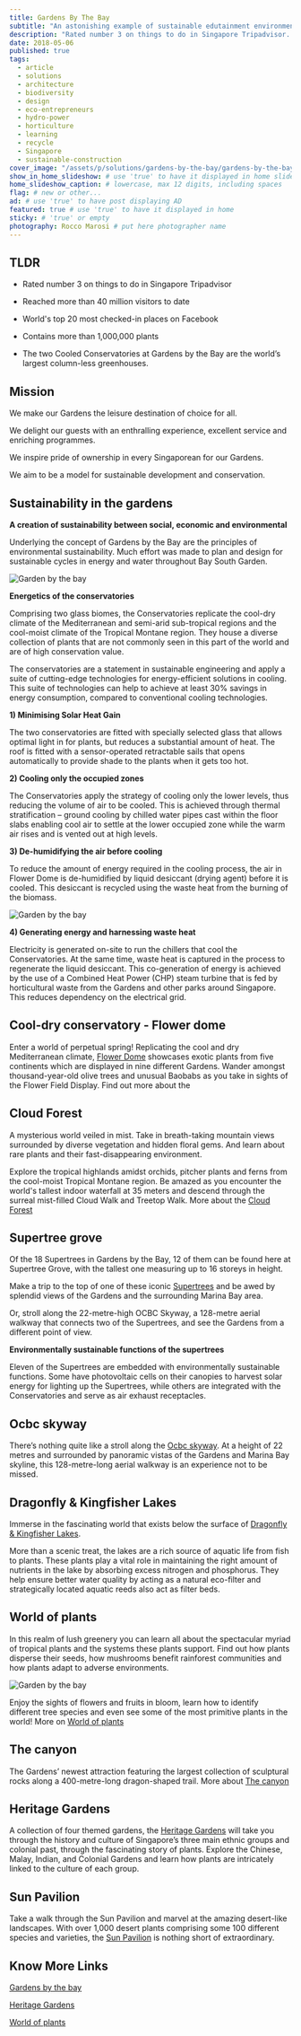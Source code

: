 ```yaml
---
title: Gardens By The Bay
subtitle: "An astonishing example of sustainable edutainment environment"
description: "Rated number 3 on things to do in Singapore Tripadvisor. Reached more than 40 million visitors to date. World's top 20 most checked-in places on Facebook."
date: 2018-05-06
published: true
tags:
  - article
  - solutions
  - architecture
  - biodiversity
  - design
  - eco-entrepreneurs
  - hydro-power
  - horticulture
  - learning
  - recycle
  - Singapore
  - sustainable-construction
cover_image: "/assets/p/solutions/gardens-by-the-bay/gardens-by-the-bay.jpg"
show_in_home_slideshow: # use 'true' to have it displayed in home slideshow
home_slideshow_caption: # lowercase, max 12 digits, including spaces
flag: # new or other...
ad: # use 'true' to have post displaying AD
featured: true # use 'true' to have it displayed in home
sticky: # 'true' or empty
photography: Rocco Marosi # put here photographer name
---
```


<div class="tldr">

## TLDR

- Rated number 3 on things to do in Singapore Tripadvisor

- Reached more than 40 million visitors to date

- World's top 20 most checked-in places on Facebook

- Contains more than 1,000,000 plants

- The two Cooled Conservatories at Gardens by the Bay are the world’s largest column-less greenhouses.

</div>

## Mission

We make our Gardens the leisure destination of choice for all.

We delight our guests with an enthralling experience, excellent service and enriching programmes.

We inspire pride of ownership in every Singaporean for our Gardens.

We aim to be a model for sustainable development and conservation.

## Sustainability in the gardens

**A creation of sustainability between social, economic and environmental**

Underlying the concept of Gardens by the Bay are the principles of environmental sustainability. Much effort was made to plan and design for sustainable cycles in energy and water throughout Bay South Garden.

![Garden by the bay](/assets/p/solutions/gardens-by-the-bay/gardens-by-the-bay-02.jpg)

**Energetics of the conservatories**

Comprising two glass biomes, the Conservatories replicate the cool-dry climate of the Mediterranean and semi-arid sub-tropical regions and the cool-moist climate of the Tropical Montane region. They house a diverse collection of plants that are not commonly seen in this part of the world and are of high conservation value.

The conservatories are a statement in sustainable engineering and apply a suite of cutting-edge technologies for energy-efficient solutions in cooling. This suite of technologies can help to achieve at least 30% savings in energy consumption, compared to conventional cooling technologies.



**1) Minimising Solar Heat Gain**

The two conservatories are fitted with specially selected glass that allows optimal light in for plants, but reduces a substantial amount of heat. The roof is fitted with a sensor-operated retractable sails that opens automatically to provide shade to the plants when it gets too hot.



**2) Cooling only the occupied zones**

The Conservatories apply the strategy of cooling only the lower levels, thus reducing the volume of air to be cooled. This is achieved through thermal stratification – ground cooling by chilled water pipes cast within the floor slabs enabling cool air to settle at the lower occupied zone while the warm air rises and is vented out at high levels.



**3) De-humidifying the air before cooling**

To reduce the amount of energy required in the cooling process, the air in Flower Dome is de-humidified by liquid desiccant (drying agent) before it is cooled. This desiccant is recycled using the waste heat from the burning of the biomass.

![Garden by the bay](/assets/p/solutions/gardens-by-the-bay/gardens-by-the-bay-03.jpg)


**4) Generating energy and harnessing waste heat**

Electricity is generated on-site to run the chillers that cool the Conservatories. At the same time, waste heat is captured in the process to regenerate the liquid desiccant. This co-generation of energy is achieved by the use of a Combined Heat Power (CHP) steam turbine that is fed by horticultural waste from the Gardens and other parks around Singapore. This reduces dependency on the electrical grid.




## Cool-dry conservatory - Flower dome

Enter a world of perpetual spring! Replicating the cool and dry Mediterranean climate, [Flower Dome](http://www.gardensbythebay.com.sg/en/attractions/flower-dome/visitor-information.html) showcases exotic plants from five continents which are displayed in nine different Gardens. Wander amongst thousand-year-old olive trees and unusual Baobabs as you take in sights of the Flower Field Display. Find out more about the

## Cloud Forest

A mysterious world veiled in mist. Take in breath-taking mountain views surrounded by diverse vegetation and hidden floral gems. And learn about rare plants and their fast-disappearing environment.

Explore the tropical highlands amidst orchids, pitcher plants and ferns from the cool-moist Tropical Montane region. Be amazed as you encounter the world's tallest indoor waterfall at 35 meters and descend through the surreal mist-filled Cloud Walk and Treetop Walk. More about the [Cloud Forest](http://www.gardensbythebay.com.sg/en/attractions/cloud-forest/visitor-information.html)

## Supertree grove

Of the 18 Supertrees in Gardens by the Bay, 12 of them can be found here at Supertree Grove, with the tallest one measuring up to 16 storeys in height.

Make a trip to the top of one of these iconic [Supertrees](http://www.gardensbythebay.com.sg/en/attractions/supertree-grove/visitor-information.html) and be awed by splendid views of the Gardens and the surrounding Marina Bay area.

Or, stroll along the 22-metre-high OCBC Skyway, a 128-metre aerial walkway that connects two of the Supertrees, and see the Gardens from a different point of view.

**Environmentally sustainable functions of the supertrees**

Eleven of the Supertrees are embedded with environmentally sustainable functions. Some have photovoltaic cells on their canopies to harvest solar energy for lighting up the Supertrees, while others are integrated with the Conservatories and serve as air exhaust receptacles.


## Ocbc skyway

There’s nothing quite like a stroll along the [Ocbc skyway](http://www.gardensbythebay.com.sg/en/attractions/ocbc-skyway.html). At a height of 22 metres and surrounded by panoramic vistas of the Gardens and Marina Bay skyline, this 128-metre-long aerial walkway is an experience not to be missed.

## Dragonfly & Kingfisher Lakes

Immerse in the fascinating world that exists below the surface of [Dragonfly & Kingfisher Lakes](http://www.gardensbythebay.com.sg/en/attractions/dragonfly-and-kingfisher-lakes.html).

More than a scenic treat, the lakes are a rich source of aquatic life from fish to plants. These plants play a vital role in maintaining the right amount of nutrients in the lake by absorbing excess nitrogen and phosphorus. They help ensure better water quality by acting as a natural eco-filter and strategically located aquatic reeds also act as filter beds.

## World of plants

In this realm of lush greenery you can learn all about the spectacular myriad of tropical plants and the systems these plants support. Find out how plants disperse their seeds, how mushrooms benefit rainforest communities and how plants adapt to adverse environments.

![Garden by the bay](/assets/p/solutions/gardens-by-the-bay/gardens-by-the-bay-04.jpg)


Enjoy the sights of flowers and fruits in bloom, learn how to identify different tree species and even see some of the most primitive plants in the world! More on [World of plants](http://www.gardensbythebay.com.sg/en/attractions/world-of-plants/visitor-information.html)

## The canyon

The Gardens’ newest attraction featuring the largest collection of sculptural rocks along a 400-metre-long dragon-shaped trail. More about [The canyon](http://www.gardensbythebay.com.sg/en/attractions/the-canyon/visitor-information.html)


## Heritage Gardens

A collection of four themed gardens, the [Heritage Gardens](http://www.gardensbythebay.com.sg/en/attractions/heritage-gardens/visitor-information.html) will take you through the history and culture of Singapore’s three main ethnic groups and colonial past, through the fascinating story of plants. Explore the Chinese, Malay, Indian, and Colonial Gardens and learn how plants are intricately linked to the culture of each group.

## Sun Pavilion

Take a walk through the Sun Pavilion and marvel at the amazing desert-like landscapes. With over 1,000 desert plants comprising some 100 different species and varieties, the [Sun Pavilion](http://www.gardensbythebay.com.sg/en/attractions/sun-pavilion.html) is nothing short of extraordinary.


## Know More Links

[Gardens by the bay](http://www.gardensbythebay.com.sg/)

[Heritage Gardens](http://www.gardensbythebay.com.sg/en/attractions/heritage-gardens/visitor-information.html)

[World of plants](http://www.gardensbythebay.com.sg/en/attractions/world-of-plants/visitor-information.html)

